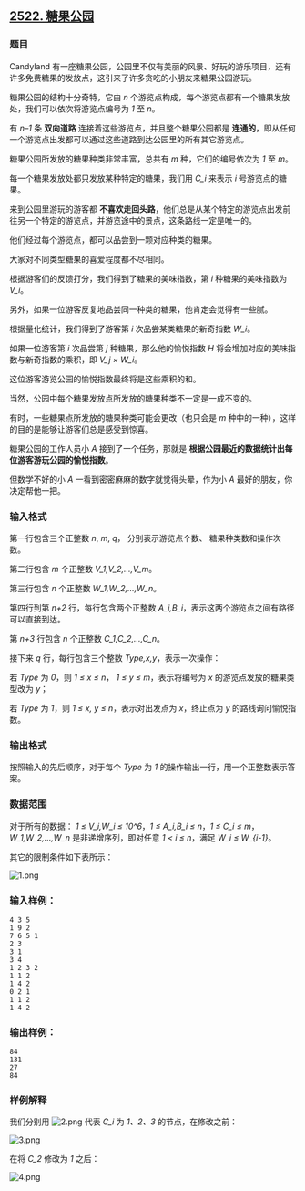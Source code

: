 ## [2522. 糖果公园](https://www.acwing.com/problem/content/2524/)

### 题目

Candyland 有一座糖果公园，公园里不仅有美丽的风景、好玩的游乐项目，还有许多免费糖果的发放点，这引来了许多贪吃的小朋友来糖果公园游玩。

糖果公园的结构十分奇特，它由 *n* 个游览点构成，每个游览点都有一个糖果发放处，我们可以依次将游览点编号为 *1* 至 *n*。

有 *n–1* 条 **双向道路** 连接着这些游览点，并且整个糖果公园都是 **连通的**，即从任何一个游览点出发都可以通过这些道路到达公园里的所有其它游览点。

糖果公园所发放的糖果种类非常丰富，总共有 *m* 种，它们的编号依次为 *1* 至 *m*。

每一个糖果发放处都只发放某种特定的糖果，我们用 *C_i* 来表示 *i* 号游览点的糖果。

来到公园里游玩的游客都 **不喜欢走回头路**，他们总是从某个特定的游览点出发前往另一个特定的游览点，并游览途中的景点，这条路线一定是唯一的。

他们经过每个游览点，都可以品尝到一颗对应种类的糖果。

大家对不同类型糖果的喜爱程度都不尽相同。

根据游客们的反馈打分，我们得到了糖果的美味指数，第 *i* 种糖果的美味指数为 *V_i*。

另外，如果一位游客反复地品尝同一种类的糖果，他肯定会觉得有一些腻。

根据量化统计，我们得到了游客第 *i* 次品尝某类糖果的新奇指数 *W_i*。

如果一位游客第 *i* 次品尝第 *j* 种糖果，那么他的愉悦指数 *H* 将会增加对应的美味指数与新奇指数的乘积，即 *V_j × W_i*。

这位游客游览公园的愉悦指数最终将是这些乘积的和。

当然，公园中每个糖果发放点所发放的糖果种类不一定是一成不变的。

有时，一些糖果点所发放的糖果种类可能会更改（也只会是 *m* 种中的一种），这样的目的是能够让游客们总是感受到惊喜。

糖果公园的工作人员小 *A* 接到了一个任务，那就是 **根据公园最近的数据统计出每位游客游玩公园的愉悦指数**。

但数学不好的小 *A* 一看到密密麻麻的数字就觉得头晕，作为小 *A* 最好的朋友，你决定帮他一把。

### 输入格式

第一行包含三个正整数 *n*, *m*, *q*， 分别表示游览点个数、 糖果种类数和操作次数。

第二行包含 *m* 个正整数 *V_1,V_2,…,V_m*。

第三行包含 *n* 个正整数 *W_1,W_2,…,W_n*。

第四行到第 *n+2* 行，每行包含两个正整数 *A_i,B_i*，表示这两个游览点之间有路径可以直接到达。

第 *n+3* 行包含 *n* 个正整数 *C_1,C_2,…,C_n*。

接下来 *q* 行，每行包含三个整数 *Type,x,y*，表示一次操作：

若 *Type* 为 *0*，则 *1 ≤ x ≤ n*， *1 ≤ y ≤ m*，表示将编号为 *x* 的游览点发放的糖果类型改为 *y*；

若 *Type* 为 *1*，则 *1 ≤ x, y ≤ n*，表示对出发点为 *x*，终止点为 *y* 的路线询问愉悦指数。

### 输出格式

按照输入的先后顺序，对于每个 *Type* 为 *1* 的操作输出一行，用一个正整数表示答案。

### 数据范围

对于所有的数据： *1 ≤ V_i,W_i ≤ 10^6*，*1 ≤ A_i,B_i ≤ n*，*1 ≤ C_i ≤ m*， *W_1,W_2,…,W_n* 是非递增序列，即对任意 *1 < i ≤ n*，满足 *W_i ≤ W_{i-1}*。

其它的限制条件如下表所示：

 ![1.png](https://cdn.acwing.com/media/article/image/2020/09/24/19_5fe7bf48fe-1.png)

### 输入样例：

```
4 3 5
1 9 2
7 6 5 1
2 3
3 1
3 4
1 2 3 2
1 1 2
1 4 2
0 2 1
1 1 2
1 4 2
```

### 输出样例：

```
84
131
27
84
```

### 样例解释

我们分别用  ![2.png](https://cdn.acwing.com/media/article/image/2020/09/24/19_de3da54cfe-2.png) 代表 *C_i* 为 *1、2、3* 的节点，在修改之前：

 ![3.png](https://cdn.acwing.com/media/article/image/2020/09/24/19_fdf9b7d6fe-3.png)

在将 *C_2* 修改为 *1* 之后：

 ![4.png](https://cdn.acwing.com/media/article/image/2020/09/24/19_076666e8fe-4.png)
